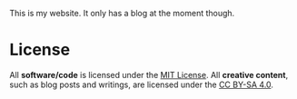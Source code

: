 This is my website. It only has a blog at the moment though.

# License

All **software/code** is licensed under the [MIT License](LICENSE-MIT). All
**creative content**, such as blog posts and writings, are licensed under the
[CC BY-SA 4.0](LICENSE-CC-BY-SA-4.0).
